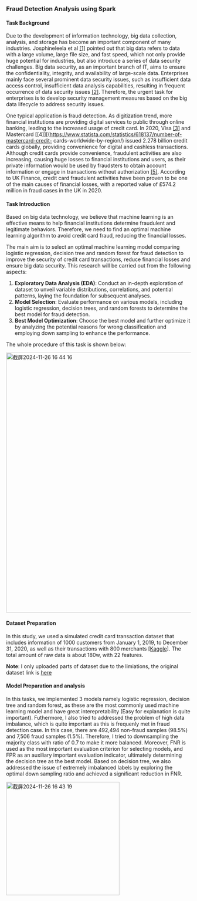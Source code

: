 ### Fraud Detection Analysis using Spark

#### Task Background
Due to the development of information technology, big data collection, analysis, and storage has become an important component of many industries. Josphineleela et al [[1]](https://www.researchgate.net/publication/369846162_Big_Data_Security_through_Privacy_-_Preserving_Data_Mining_PPDM_A_Decentralization_Approach) pointed out that big data refers to data with a large volume, large file size, and fast speed, which not only provide huge potential for industries, but also introduce a series of data security challenges. Big data security, as an important branch of IT, aims to ensure the confidentiality, integrity, and availability of large-scale data. Enterprises mainly face several prominent data security issues, such as insufficient data access control, insufficient data analysis capabilities, resulting in frequent occurrence of data security issues [[2]](https://ieeexplore.ieee.org/document/10206137). Therefore, the urgent task for enterprises is to develop security management measures based on the big data lifecycle to address security issues.

One typical application is fraud detection. As digitization trend, more financial institutions are providing digital services to public through online banking, leading to the increased usage of credit card. In 2020, Visa [[3]](https://www.statista.com/statistics/618115/number-of-visa-credit-cards-worldwide-by-region/) and Mastercard [[4]][(https://www.statista.com/statistics/618137/number-of-mastercard-credit- cards-worldwide-by-region/) issued 2.278 billion credit cards globally, providing convenience for digital and cashless transactions. Although credit cards provide convenience, fraudulent activities are also increasing, causing huge losses to financial institutions and users, as their private information would be used by fraudsters to obtain account information or engage in transactions without authorization [[5]](https://ieeexplore.ieee.org/document/8361343). According to UK Finance, credit card fraudulent activities have been proven to be one of the main causes of financial losses, with a reported value of £574.2 million in fraud cases in the UK in 2020.


#### Task Introduction
Based on big data technology, we believe that machine learning is an effective means to help financial institutions determine fraudulent and legitimate behaviors. Therefore, we need to find an optimal machine learning algorithm to avoid credit card fraud, reducing the financial losses.

The main aim is to select an optimal machine learning model comparing logistic regression, decision tree and random forest for fraud detection to improve the security of credit card transactions, reduce financial losses and ensure big data security. This research will be carried out from the following aspects:

1. **Exploratory Data Analysis (EDA)**: Conduct an in-depth exploration of dataset to unveil variable distributions, correlations, and potential patterns, laying the foundation for subsequent analyses.
2. **Model Selection**: Evaluate performance on various models, including logistic regression, decision trees, and random forests to determine the best model for fraud detection.
3. **Best Model Optimization**: Choose the best model and further optimize it by analyzing the potential reasons for wrong classification and employing down sampling to enhance the performance.

The whole procedure of this task is shown below:

<img width="709" alt="截屏2024-11-26 16 44 16" src="https://github.com/user-attachments/assets/050588e5-808f-47f1-b904-8c0b1d2e8aea">


#### Dataset Preparation
In this study, we used a simulated credit card transaction dataset that includes information of 1000 customers from January 1, 2019, to December 31, 2020, as well as their transactions with 800 merchants [[Kaggle]](https://www.kaggle.com/datasets/kartik2112/fraud-detection). The total amount of raw data is about 180w, with 22 features. 

**Note**: I only uploaded parts of dataset due to the limiations, the original dataset link is [here](https://www.kaggle.com/datasets/kartik2112/fraud-detection)

#### Model Preparation and analysis

In this tasks, we implemented 3 models namely logistic regression, decision tree and random forest, as these are the most commonly used machine learning model and have great interepretability (Easy for explanation is quite important). Futhermore, I also tried to addressed the problem of high data imbalance, which is quite important as this is frequenly met in fraud detection case. In this case, there are 492,494 non-fraud samples (98.5%) and 7,506 fraud samples (1.5%). Therefore, I tried to downsampling the majority class with ratio of 0.7 to make it more balanced. Moreover, FNR is used as the most important evaluation criterion for selecting models, and FPR as an auxiliary important evaluation indicator, ultimately determining the decision tree as the best model. Based on decision tree, we also addressed the issue of extremely imbalanced labels by exploring the optimal down sampling ratio and achieved a significant reduction in FNR.

<img width="309" alt="截屏2024-11-26 16 43 19" src="https://github.com/user-attachments/assets/d29acbc0-bd8c-4504-b104-af7eba9d94ca">




